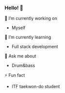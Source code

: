 ### Hello! 👋

🔭 I’m currently working on
* Myself

🌱 I’m currently learning
* Full stack development

💬 Ask me about
* Drum&bass

⚡ Fun fact
* ITF taekwon-do student

